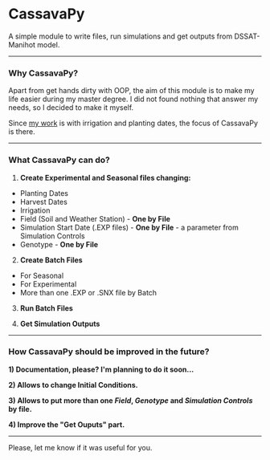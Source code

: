 # CassavaPy

A simple module to write files, run simulations and get outputs from DSSAT-Manihot model.

---

### Why CassavaPy?

Apart from get hands dirty with OOP, the aim of this module is to make my life easier during my master degree.
I did not found nothing that answer my needs, so I decided to make it myself.

Since [my work](https://github.com/FabioSeixas/MasterResearch) is with irrigation and planting dates, the focus of CassavaPy is there.

---

### What CassavaPy can do?

1. **Create Experimental and Seasonal files changing:**

* Planting Dates
* Harvest Dates
* Irrigation
* Field (Soil and Weather Station) - **One by File**
* Simulation Start Date (.EXP files) - **One by File** - a parameter from Simulation Controls
* Genotype - **One by File**

2. **Create Batch Files**

* For Seasonal
* For Experimental
* More than one .EXP or .SNX file by Batch

3. **Run Batch Files**

4. **Get Simulation Outputs**

---

### How CassavaPy should be improved in the future?

**1) Documentation, please? I'm planning to do it soon...**

**2) Allows to change Initial Conditions.**

**3) Allows to put more than one *Field*, *Genotype* and *Simulation Controls* by file.**

**4) Improve the "Get Ouputs" part.**

---

Please, let me know if it was useful for you.

